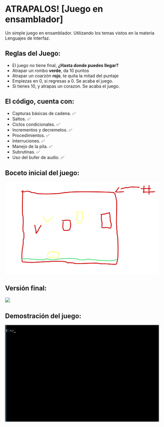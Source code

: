 # ATRAPALOS! [Juego en ensamblador]
Un simple juego en ensamblador. Utilizando los temas vistos en la materia Lenguajes de Interfaz.
## Reglas del Juego:
* El juego no tiene final, **¿Hasta donde puedes llegar?**
* Atrapar un rombo **verde**, da 10 puntos
* Atrapar un coarzón **rojo**, te quita la mitad del puntaje
* Empiezas en 0, si regresas a 0. Se acaba el juego.
* Si tienes 10, y atrapas un corazon. Se acaba el juego.
## El código, cuenta con:
* Capturas básicas de cadena. ✅
* Saltos. ✅
* Ciclos condicionales. ✅
* Incrementos y decremetos. ✅
* Procedimientos. ✅
* Interruciones. ✅
* Manejo de la pila. ✅
* Subrutinas. ✅
* Uso del bufer de audio. ✅
## Boceto inicial del juego:
![alt text](boceto_feo.png)
## Versión final:
![](versión_final.png)
## Demostración del juego:
![alt text](Demostración.gif)

